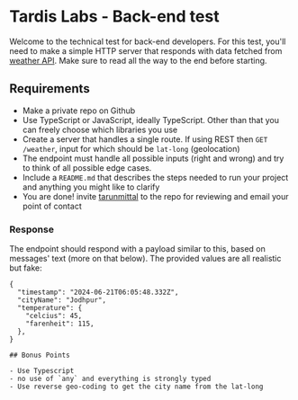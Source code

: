 # Tardis Labs - Back-end test

Welcome to the technical test for back-end developers. For this test, you'll need to make a simple HTTP server that responds with data fetched from [weather API](https://www.weatherapi.com/docs/). Make sure to read all the way to the end before starting.

## Requirements

- Make a private repo on Github
- Use TypeScript or JavaScript, ideally TypeScript. Other than that you can freely choose which libraries you use
- Create a server that handles a single route. If using REST then `GET /weather`, input for which should be `lat-long` (geolocation)
- The endpoint must handle all possible inputs (right and wrong) and try to think of all possible edge cases.
- Include a `README.md` that describes the steps needed to run your project and anything you might like to clarify
- You are done! invite [tarunmittal](https://github.com/tarunmittal) to the repo for reviewing and email your point of contact

### Response

The endpoint should respond with a payload similar to this, based on messages' text (more on that below). The provided values are all realistic but fake:

```
{
  "timestamp": "2024-06-21T06:05:48.332Z",
  "cityName": "Jodhpur",
  "temperature": {
    "celcius": 45,
    "farenheit": 115,
  },
}

## Bonus Points

- Use Typescript
- no use of `any` and everything is strongly typed
- Use reverse geo-coding to get the city name from the lat-long

